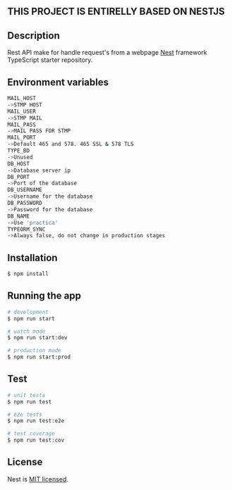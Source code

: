 ## THIS PROJECT IS ENTIRELLY BASED ON NESTJS

## Description

Rest API make for handle request's from a webpage
[Nest](https://github.com/nestjs/nest) framework TypeScript starter repository.

## Environment variables

```bash
MAIL_HOST
->STMP HOST
MAIL_USER
->STMP MAIL
MAIL_PASS
->MAIL PASS FOR STMP
MAIL_PORT
->Default 465 and 578. 465 SSL & 578 TLS 
TYPE_BD
->Unused
DB_HOST
->Database server ip
DB_PORT
->Port of the database
DB_USERNAME
->Username for the database
DB_PASSWORD
->Password for the database
DB_NAME
->Use 'practica'
TYPEORM_SYNC
->Always false, do not change in production stages 
```

## Installation

```bash
$ npm install
```

## Running the app

```bash
# development
$ npm run start

# watch mode
$ npm run start:dev

# production mode
$ npm run start:prod
```

## Test

```bash
# unit tests
$ npm run test

# e2e tests
$ npm run test:e2e

# test coverage
$ npm run test:cov
```


## License

Nest is [MIT licensed](LICENSE).
